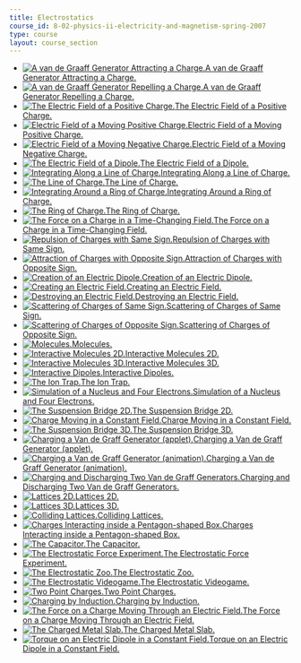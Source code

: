 ```yaml
---
title: Electrostatics
course_id: 8-02-physics-ii-electricity-and-magnetism-spring-2007
type: course
layout: course_section
---
```

*   [![A van de Graaff Generator Attracting a Charge.](/courses/physics/8-02-physics-ii-electricity-and-magnetism-spring-2007/visualizations/01vdg_Attract_100.jpg)A van de Graaff Generator Attracting a Charge.](/ans7870/8/8.02T/f04/visualizations/electrostatics/01-VandeGraffAttract/01-vdg_Attract_320.html)
*   [![A van de Graaff Generator Repelling a Charge.](/courses/physics/8-02-physics-ii-electricity-and-magnetism-spring-2007/visualizations/02vdg_Repel_100.jpg)A van de Graaff Generator Repelling a Charge.](/ans7870/8/8.02T/f04/visualizations/electrostatics/02-VandeGraffRepel/02-vdg_Repel_DLIC_320.html)
*   [![The Electric Field of a Positive Charge.](/courses/physics/8-02-physics-ii-electricity-and-magnetism-spring-2007/visualizations/03chargeFieldThumb.jpg)The Electric Field of a Positive Charge.](/ans7870/8/8.02T/f04/visualizations/electrostatics/03-ChargeField3d/03-chargeField320.html)
*   [![Electric Field of a Moving Positive Charge.](/courses/physics/8-02-physics-ii-electricity-and-magnetism-spring-2007/visualizations/04moveChrgPosElecThumb.jpg)Electric Field of a Moving Positive Charge.](/ans7870/8/8.02T/f04/visualizations/electrostatics/04-MovingChargePosElec/04-MovChrgPosElec_f223_320.html)
*   [![Electric Field of a Moving Negative Charge.](/courses/physics/8-02-physics-ii-electricity-and-magnetism-spring-2007/visualizations/05moveChrgNegElecThumb.jpg)Electric Field of a Moving Negative Charge.](/ans7870/8/8.02T/f04/visualizations/electrostatics/05-MovingChargeNegElec/05-MovChrgNegElec_f222_320.html)
*   [![The Electric Field of a Dipole.](/courses/physics/8-02-physics-ii-electricity-and-magnetism-spring-2007/visualizations/06dipFieldThumb.jpg)The Electric Field of a Dipole.](/ans7870/8/8.02T/f04/visualizations/electrostatics/06-DipoleField3d/06-dipField320.html)
*   [![Integrating Along a Line of Charge.](/courses/physics/8-02-physics-ii-electricity-and-magnetism-spring-2007/visualizations/07lineintThumb.jpg)Integrating Along a Line of Charge.](/ans7870/8/8.02T/f04/visualizations/electrostatics/07-LineIntegration/07-LineInt320.html)
*   [![The Line of Charge.](/courses/physics/8-02-physics-ii-electricity-and-magnetism-spring-2007/visualizations/08linefieldThumb.jpg)The Line of Charge.](/ans7870/8/8.02T/f04/visualizations/electrostatics/08-LineField/08-LineField320.html)
*   [![Integrating Around a Ring of Charge.](/courses/physics/8-02-physics-ii-electricity-and-magnetism-spring-2007/visualizations/09ringIntThumb02.jpg)Integrating Around a Ring of Charge.](/ans7870/8/8.02T/f04/visualizations/electrostatics/09-RingIntegration/09-ringInt320.html)
*   [![The Ring of Charge.](/courses/physics/8-02-physics-ii-electricity-and-magnetism-spring-2007/visualizations/10ringfieldThumb.jpg)The Ring of Charge.](/ans7870/8/8.02T/f04/visualizations/electrostatics/10-RingField/10-ringField320.html)
*   [![The Force on a Charge in a Time-Changing Field.](/courses/physics/8-02-physics-ii-electricity-and-magnetism-spring-2007/visualizations/11forceQThumb.jpg)The Force on a Charge in a Time-Changing Field.](/ans7870/8/8.02T/f04/visualizations/electrostatics/11-forceq/11-ForceQ_f0_320.html)
*   [![Repulsion of Charges with Same Sign.](/courses/physics/8-02-physics-ii-electricity-and-magnetism-spring-2007/visualizations/12pithRepelThumb.jpg)Repulsion of Charges with Same Sign.](/ans7870/8/8.02T/f04/visualizations/electrostatics/12-PithBallsRepel/12-PithRepel_320.html)
*   [![Attraction of Charges with Opposite Sign.](/courses/physics/8-02-physics-ii-electricity-and-magnetism-spring-2007/visualizations/13pithAttThumb.jpg)Attraction of Charges with Opposite Sign.](/ans7870/8/8.02T/f04/visualizations/electrostatics/13-PithBallsAttract/13-PithAttract_320.html)
*   [![Creation of an Electric Dipole.](/courses/physics/8-02-physics-ii-electricity-and-magnetism-spring-2007/visualizations/14pithCreateThumb.jpg)Creation of an Electric Dipole.](/ans7870/8/8.02T/f04/visualizations/electrostatics/14-PithBallsCreate/14-PithCreate_f127_320.html)
*   [![Creating an Electric Field.](/courses/physics/8-02-physics-ii-electricity-and-magnetism-spring-2007/visualizations/15createThumb.jpg)Creating an Electric Field.](/ans7870/8/8.02T/f04/visualizations/electrostatics/15-CreateField/15-create320.html)
*   [![Destroying an Electric Field.](/courses/physics/8-02-physics-ii-electricity-and-magnetism-spring-2007/visualizations/16destroyThumb.jpg)Destroying an Electric Field.](/ans7870/8/8.02T/f04/visualizations/electrostatics/16-DestroyField/16-destroy320.html)
*   [![Scattering of Charges of Same Sign.](/courses/physics/8-02-physics-ii-electricity-and-magnetism-spring-2007/visualizations/17scatterRepThumb.jpg)Scattering of Charges of Same Sign.](/ans7870/8/8.02T/f04/visualizations/electrostatics/17-ScatteringRepel/17-ScatterRepel_f100_320.html)
*   [![Scattering of Charges of Opposite Sign.](/courses/physics/8-02-physics-ii-electricity-and-magnetism-spring-2007/visualizations/18scatterAttThumb.jpg)Scattering of Charges of Opposite Sign.](/ans7870/8/8.02T/f04/visualizations/electrostatics/18-ScatteringAttract/18-ScatterAttractF100_320.html)
*   [![Molecules.](/courses/physics/8-02-physics-ii-electricity-and-magnetism-spring-2007/visualizations/19moleculesThumb.jpg)Molecules.](/ans7870/8/8.02T/f04/visualizations/electrostatics/19-DipolesAvi/19-Molecule_f100_320.html)
*   [![Interactive Molecules 2D.](/courses/physics/8-02-physics-ii-electricity-and-magnetism-spring-2007/visualizations/20mole2dthumb.jpg)Interactive Molecules 2D.](/ans7870/8/8.02T/f04/visualizations/electrostatics/20-Molecules2d/20-mole2d320.html)
*   [![Interactive Molecules 3D.](/courses/physics/8-02-physics-ii-electricity-and-magnetism-spring-2007/visualizations/21mole3dthumb.jpg)Interactive Molecules 3D.](/ans7870/8/8.02T/f04/visualizations/electrostatics/21-Molecules3d/21-Dynamics3d320.html)
*   [![Interactive Dipoles.](/courses/physics/8-02-physics-ii-electricity-and-magnetism-spring-2007/visualizations/22dip2dThumb.jpg)Interactive Dipoles.](/ans7870/8/8.02T/f04/visualizations/electrostatics/22-DipolesShock/22-dip2d320.html)
*   [![The Ion Trap.](/courses/physics/8-02-physics-ii-electricity-and-magnetism-spring-2007/visualizations/23trapthumb.jpg)The Ion Trap.](/ans7870/8/8.02T/f04/visualizations/electrostatics/23-Trap/23-trap320.html)
*   [![Simulation of a Nucleus and Four Electrons.](/courses/physics/8-02-physics-ii-electricity-and-magnetism-spring-2007/visualizations/24oxygenThumb.jpg)Simulation of a Nucleus and Four Electrons.](/ans7870/8/8.02T/f04/visualizations/electrostatics/24-Oxygen/24-oxygen320.html)
*   [![The Suspension Bridge 2D.](/courses/physics/8-02-physics-ii-electricity-and-magnetism-spring-2007/visualizations/25bridgeThumb.jpg)The Suspension Bridge 2D.](/ans7870/8/8.02T/f04/visualizations/electrostatics/25-SuspensionBridge/25-bridge320.html)
*   [![Charge Moving in a Constant Field.](/courses/physics/8-02-physics-ii-electricity-and-magnetism-spring-2007/visualizations/26QinFieldThumb.jpg)Charge Moving in a Constant Field.](/ans7870/8/8.02T/f04/visualizations/electrostatics/26-QinField/26-QinField320a.html)
*   [![The Suspension Bridge 3D.](/courses/physics/8-02-physics-ii-electricity-and-magnetism-spring-2007/visualizations/27bridge3dthumb.jpg)The Suspension Bridge 3D.](/ans7870/8/8.02T/f04/visualizations/electrostatics/27-suspensionbridge3d/27-bridge3d320.html)
*   [![Charging a Van de Graff Generator (applet).](/courses/physics/8-02-physics-ii-electricity-and-magnetism-spring-2007/visualizations/28vdgappthumb.jpg)Charging a Van de Graff Generator (applet).](/ans7870/8/8.02T/f04/visualizations/electrostatics/28-vdgapplet/28-vdgapp320.html)
*   [![Charging a Van de Graff Generator (animation).](/courses/physics/8-02-physics-ii-electricity-and-magnetism-spring-2007/visualizations/29vdgavithumb.jpg)Charging a Van de Graff Generator (animation).](/ans7870/8/8.02T/f04/visualizations/electrostatics/29-vdgavi/29-VandeGraffLevitate320.html)
*   [![Charging and Discharging Two Van de Graff Generators.](/courses/physics/8-02-physics-ii-electricity-and-magnetism-spring-2007/visualizations/30vdgdischargethumb.jpg)Charging and Discharging Two Van de Graff Generators.](/ans7870/8/8.02T/f04/visualizations/electrostatics/30-vdgdischarge/30-vdgdischarge320.html)
*   [![Lattices 2D.](/courses/physics/8-02-physics-ii-electricity-and-magnetism-spring-2007/visualizations/31lattice2dthumb.jpg)Lattices 2D.](/ans7870/8/8.02T/f04/visualizations/electrostatics/31-lattice2d/31-lattice2d320.html)
*   [![Lattices 3D.](/courses/physics/8-02-physics-ii-electricity-and-magnetism-spring-2007/visualizations/32lattice3dthumb.jpg)Lattices 3D.](/ans7870/8/8.02T/f04/visualizations/electrostatics/32-lattice3d/32-lattice3d320.html)
*   [![Colliding Lattices.](/courses/physics/8-02-physics-ii-electricity-and-magnetism-spring-2007/visualizations/33latticecollidethumb.jpg)Colliding Lattices.](/ans7870/8/8.02T/f04/visualizations/electrostatics/33-latticecollision/33-latticecollision320.html)
*   [![Charges Interacting inside a Pentagon-shaped Box.](/courses/physics/8-02-physics-ii-electricity-and-magnetism-spring-2007/visualizations/34pentagonthumb.jpg)Charges Interacting inside a Pentagon-shaped Box.](/ans7870/8/8.02T/f04/visualizations/electrostatics/34-pentagon/34-pentagon320.html)
*   [![The Capacitor.](/courses/physics/8-02-physics-ii-electricity-and-magnetism-spring-2007/visualizations/35capacitorthumb.jpg)The Capacitor.](/ans7870/8/8.02T/f04/visualizations/electrostatics/35-capacitor/35-capacitor320.html)
*   [![The Electrostatic Force Experiment.](/courses/physics/8-02-physics-ii-electricity-and-magnetism-spring-2007/visualizations/36esforcethumb.jpg)The Electrostatic Force Experiment.](/ans7870/8/8.02T/f04/visualizations/electrostatics/36-electrostaticforce/36-esforce320.html)
*   [![The Electrostatic Zoo.](/courses/physics/8-02-physics-ii-electricity-and-magnetism-spring-2007/visualizations/37zoothumb.jpg)The Electrostatic Zoo.](/ans7870/8/8.02T/f04/visualizations/electrostatics/37-zoo/37-zoo320.html)
*   [![The Electrostatic Videogame.](/courses/physics/8-02-physics-ii-electricity-and-magnetism-spring-2007/visualizations/38vgthumb.jpg)The Electrostatic Videogame.](/ans7870/8/8.02T/f04/visualizations/electrostatics/38-videogame/38-EMVideoGame320.html)
*   [![Two Point Charges.](/courses/physics/8-02-physics-ii-electricity-and-magnetism-spring-2007/visualizations/39twochargesthumb.jpg)Two Point Charges.](/ans7870/8/8.02T/f04/visualizations/electrostatics/39-pcharges/39-twocharges320.html)
*   [![Charging by Induction.](/courses/physics/8-02-physics-ii-electricity-and-magnetism-spring-2007/visualizations/40chargebyinductionthumb.jpg)Charging by Induction.](/ans7870/8/8.02T/f04/visualizations/electrostatics/40-chargebyinduction/40-chargebyinduction.html)
*   [![The Force on a Charge Moving Through an Electric Field.](/courses/physics/8-02-physics-ii-electricity-and-magnetism-spring-2007/visualizations/41force_in_efield_thumb.jpg)The Force on a Charge Moving Through an Electric Field.](/ans7870/8/8.02T/f04/visualizations/electrostatics/41-force_in_efield/41-force_in_efield_p320.html)
*   [![The Charged Metal Slab.](/courses/physics/8-02-physics-ii-electricity-and-magnetism-spring-2007/visualizations/42chargedslabthumb.jpg)The Charged Metal Slab.](/ans7870/8/8.02T/f04/visualizations/electrostatics/42-chargedmetalslab/42-chargedslab320.html)
*   [![Torque on an Electric Dipole in a Constant Field.](/courses/physics/8-02-physics-ii-electricity-and-magnetism-spring-2007/visualizations/43torqueondipoleethumb.jpg)Torque on an Electric Dipole in a Constant Field.](/ans7870/8/8.02T/f04/visualizations/electrostatics/43-torqueondipolee/43-torqueondipolee320.html)